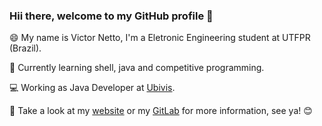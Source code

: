 ### Hii there, welcome to my GitHub profile 👋

:smile: My name is Victor Netto, I'm a Eletronic Engineering student at UTFPR (Brazil). 

:blue_book: Currently learning shell, java and competitive programming.

:computer: Working as Java Developer at [Ubivis](https://www.ubivis.io/).

:email: Take a look at my [website](https://vicnetto.com) or my [GitLab](https://gitlab.com/vicnetto) for more information, see ya! :blush:
